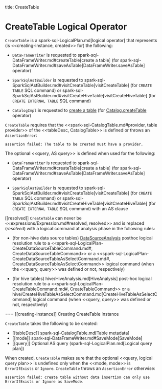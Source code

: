title: CreateTable

# CreateTable Logical Operator

`CreateTable` is a spark-sql-LogicalPlan.md[logical operator] that represents (is <<creating-instance, created>> for) the following:

* `DataFrameWriter` is requested to spark-sql-DataFrameWriter.md#createTable[create a table] (for spark-sql-DataFrameWriter.md#saveAsTable[DataFrameWriter.saveAsTable] operator)

* `SparkSqlAstBuilder` is requested to spark-sql-SparkSqlAstBuilder.md#visitCreateTable[visitCreateTable] (for `CREATE TABLE` SQL command) or spark-sql-SparkSqlAstBuilder.md#visitCreateHiveTable[visitCreateHiveTable] (for `CREATE EXTERNAL TABLE` SQL command)

* `CatalogImpl` is requested to [create a table](../CatalogImpl.md#createTable) (for [Catalog.createTable](../Catalog.md#createTable) operator)

`CreateTable` requires that the <<spark-sql-CatalogTable.md#provider, table provider>> of the <<tableDesc, CatalogTable>> is defined or throws an `AssertionError`:

```
assertion failed: The table to be created must have a provider.
```

The optional <<query, AS query>> is defined when used for the following:

* `DataFrameWriter` is requested to spark-sql-DataFrameWriter.md#createTable[create a table] (for spark-sql-DataFrameWriter.md#saveAsTable[DataFrameWriter.saveAsTable] operator)

* `SparkSqlAstBuilder` is requested to spark-sql-SparkSqlAstBuilder.md#visitCreateTable[visitCreateTable] (for `CREATE TABLE` SQL command) or spark-sql-SparkSqlAstBuilder.md#visitCreateHiveTable[visitCreateHiveTable] (for `CREATE EXTERNAL TABLE` SQL command) with an AS clause

[[resolved]]
`CreateTable` can never be <<expressions/Expression.md#resolved, resolved>> and is replaced (_resolved_) with a logical command at analysis phase in the following rules:

* (for non-hive data source tables) [DataSourceAnalysis](../logical-analysis-rules/DataSourceAnalysis.md) posthoc logical resolution rule to a <<spark-sql-LogicalPlan-CreateDataSourceTableCommand.md#, CreateDataSourceTableCommand>> or a <<spark-sql-LogicalPlan-CreateDataSourceTableAsSelectCommand.md#, CreateDataSourceTableAsSelectCommand>> logical command (when the <<query, query>> was defined or not, respectively)

* (for hive tables) hive/HiveAnalysis.md[HiveAnalysis] post-hoc logical resolution rule to a <<spark-sql-LogicalPlan-CreateTableCommand.md#, CreateTableCommand>> or a hive/CreateHiveTableAsSelectCommand.md[CreateHiveTableAsSelectCommand] logical command (when <<query, query>> was defined or not, respectively)

=== [[creating-instance]] Creating CreateTable Instance

`CreateTable` takes the following to be created:

* [[tableDesc]] spark-sql-CatalogTable.md[Table metadata]
* [[mode]] spark-sql-DataFrameWriter.md#SaveMode[SaveMode]
* [[query]] Optional AS query (spark-sql-LogicalPlan.md[Logical query plan])

When created, `CreateTable` makes sure that the optional <<query, logical query plan>> is undefined only when the <<mode, mode>> is `ErrorIfExists` or `Ignore`. `CreateTable` throws an `AssertionError` otherwise:

```
assertion failed: create table without data insertion can only use ErrorIfExists or Ignore as SaveMode.
```
